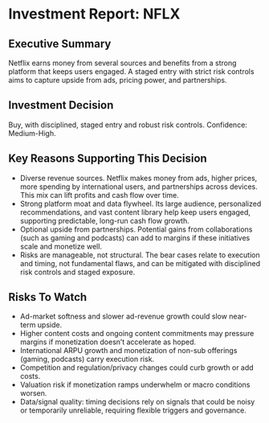 # Investment Report: NFLX
## Executive Summary
Netflix earns money from several sources and benefits from a strong platform that keeps users engaged. A staged entry with strict risk controls aims to capture upside from ads, pricing power, and partnerships.

## Investment Decision
Buy, with disciplined, staged entry and robust risk controls. Confidence: Medium-High.

## Key Reasons Supporting This Decision
- Diverse revenue sources. Netflix makes money from ads, higher prices, more spending by international users, and partnerships across devices. This mix can lift profits and cash flow over time.
- Strong platform moat and data flywheel. Its large audience, personalized recommendations, and vast content library help keep users engaged, supporting predictable, long-run cash flow growth.
- Optional upside from partnerships. Potential gains from collaborations (such as gaming and podcasts) can add to margins if these initiatives scale and monetize well.
- Risks are manageable, not structural. The bear cases relate to execution and timing, not fundamental flaws, and can be mitigated with disciplined risk controls and staged exposure.

## Risks To Watch
- Ad-market softness and slower ad-revenue growth could slow near-term upside.
- Higher content costs and ongoing content commitments may pressure margins if monetization doesn’t accelerate as hoped.
- International ARPU growth and monetization of non-sub offerings (gaming, podcasts) carry execution risk.
- Competition and regulation/privacy changes could curb growth or add costs.
- Valuation risk if monetization ramps underwhelm or macro conditions worsen.
- Data/signal quality: timing decisions rely on signals that could be noisy or temporarily unreliable, requiring flexible triggers and governance.